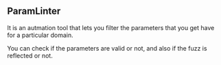 ## ParamLinter

It is an autmation tool that lets you filter the parameters that you get have for a particular domain.

You can check if the parameters are valid or not, and also if the fuzz is reflected or not.

